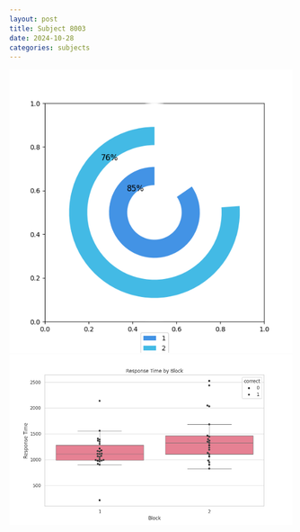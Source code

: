 ```yaml
---
layout: post
title: Subject 8003
date: 2024-10-28
categories: subjects
---
```


![](data/8003/run-3/8003__acc_test.png)
![](data/8003/run-3/8003_rt.png)
